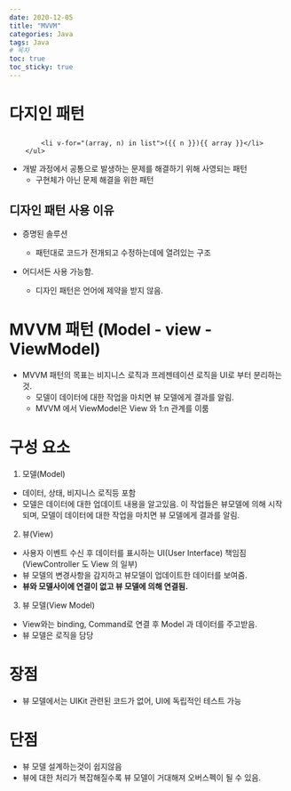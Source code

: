 ```yaml
---
date: 2020-12-05
title: "MVVM"
categories: Java
tags: Java
# 목차
toc: true  
toc_sticky: true 
---
```



# 다지인 패턴        <ul>
            <li v-for="(array, n) in list">({{ n }}){{ array }}</li>
        </ul>
- 개발 과정에서 공통으로 발생하는 문제를 해결하기 위해 사영되는 패턴
  - 구현체가 아닌 문제 해결을 위한 패턴

## 디자인 패턴 사용 이유
- 증명된 솔루션
  - 패턴대로 코드가 전개되고 수정하는데에 열려있는 구조

- 어디서든 사용 가능함.
  - 디자인 패턴은 언어에 제약을 받지 않음. 

# MVVM 패턴 (Model - view - ViewModel)
- MVVM 패턴의 목표는 비지니스 로직과 프레젠테이션 로직을 UI로 부터 분리하는것.
  - 모델이 데이터에 대한 작업을 마치면 뷰 모델에게 결과를 알림.
  - MVVM 에서 ViewModel은 View 와 1:n 관계를 이룸


# 구성 요소
1. 모델(Model)
  - 데이터, 상태, 비지니스 로직등 포함
  - 모델은 데이터에 대한 업데이트 내용을 알고있음. 이 작업들은 뷰모델에 의해 시작되며, 모델이 데이터에 대한 작업을 마치면 뷰 모델에게 결과를 알림.

2. 뷰(View)
  - 사용자 이벤트 수신 후 데이터를 표시하는 UI(User Interface) 책임짐(ViewController 도 View 의 일부)
  - 뷰 모델의 변경사항을 감지하고 뷰모델이 업데이트한 데이터를 보여줌.
  - **뷰와 모델사이에 연결이 없고 뷰 모델에 의해 연결됨.**


3. 뷰 모델(View Model)
  - View와는 binding, Command로 연결 후 Model 과 데이터를 주고받음.
  - 뷰 모델은 로직을 담당

# 장점
- 뷰 모델에서는 UIKit 관련된 코드가 없어, UI에 독립적인 테스트 가능


# 단점
- 뷰 모델 설계하는것이 쉽지않음
- 뷰에 대한 처리가 복잡해질수록 뷰 모델이 거대해져 오버스펙이 될 수 있음.
